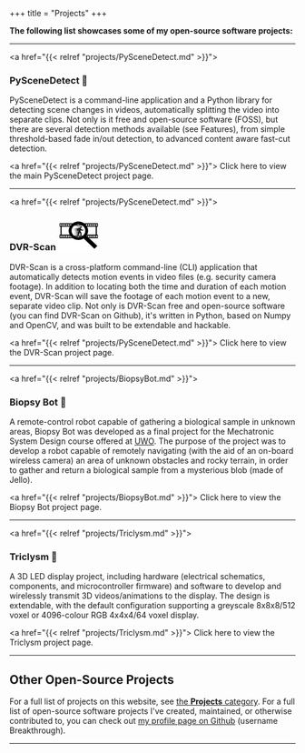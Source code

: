 +++
title = "Projects"
+++

<b>The following list showcases some of my open-source software projects:</b>

-------------------------------------------------------------------------------

<a href="{{< relref "projects/PySceneDetect.md" >}}">
### PySceneDetect &#x1f3a5;
</a>

PySceneDetect is a command-line application and a Python library for detecting scene changes in videos, automatically splitting the video into separate clips. Not only is it free and open-source software (FOSS), but there are several detection methods available (see Features), from simple threshold-based fade in/out detection, to advanced content aware fast-cut detection.

<a href="{{< relref "projects/PySceneDetect.md" >}}">
Click here to view the main PySceneDetect project page.
</a>

-------------------------------------------------------------------------------

<a href="{{< relref "projects/PySceneDetect.md" >}}">
### DVR-Scan <img src="/img/projects/dvr-scan/logo_small.png" alt="DVR-Scan Logo"/>

</a>

DVR-Scan is a cross-platform command-line (CLI) application that automatically detects motion events in video files (e.g. security camera footage). In addition to locating both the time and duration of each motion event, DVR-Scan will save the footage of each motion event to a new, separate video clip. Not only is DVR-Scan free and open-source software (you can find DVR-Scan on Github), it's written in Python, based on Numpy and OpenCV, and was built to be extendable and hackable.

<a href="{{< relref "projects/PySceneDetect.md" >}}">
Click here to view the DVR-Scan project page.
</a>

-------------------------------------------------------------------------------

<a href="{{< relref "projects/BiopsyBot.md" >}}">
### Biopsy Bot &#x1f52c;
</a>

A remote-control robot capable of gathering a biological sample in unknown areas, Biopsy Bot was developed as a final project for the Mechatronic System Design course offered at [UWO](http://www.uwo.ca). The purpose of the project was to develop a robot capable of remotely navigating (with the aid of an on-board wireless camera) an area of unknown obstacles and rocky terrain, in order to gather and return a biological sample from a mysterious blob (made of Jello).

<a href="{{< relref "projects/BiopsyBot.md" >}}">
Click here to view the Biopsy Bot project page.
</a>

-------------------------------------------------------------------------------

<a href="{{< relref "projects/Triclysm.md" >}}">
### Triclysm &#x1f52c;
</a>

A 3D LED display project, including hardware (electrical schematics, components, and microcontroller firmware) and software to develop and wirelessly transmit 3D videos/animations to the display.  The design is extendable, with the default configuration supporting a greyscale 8x8x8/512 voxel or 4096-colour RGB 4x4x4/64 voxel display.

<a href="{{< relref "projects/Triclysm.md" >}}">
Click here to view the Triclysm project page.
</a>

-------------------------------------------------------------------------------

## Other Open-Source Projects

For a full list of projects on this website, see <a href="/categories/projects/">the <b>Projects</b> category</a>.  For a full list of open-source software projects I've created, maintained, or otherwise contributed to, you can check out <a href="https://github.com/Breakthrough">my profile page on Github</a> (username Breakthrough).

-------------------------------------------------------------------------------

